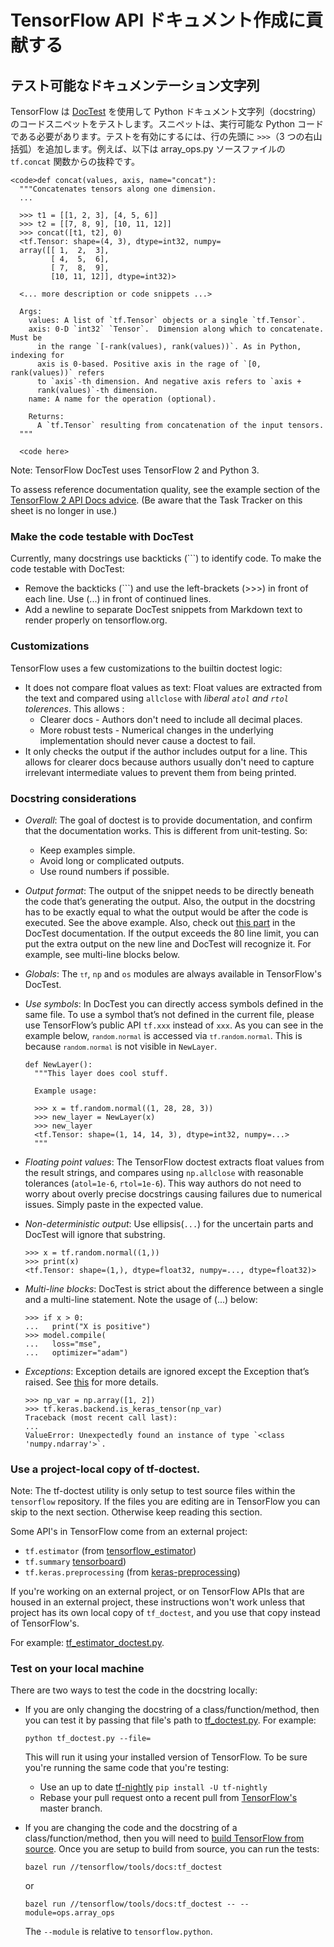 # TensorFlow API ドキュメント作成に貢献する

<a id="doctest"></a>

## テスト可能なドキュメンテーション文字列

TensorFlow は [DocTest](https://docs.python.org/3/library/doctest.html) を使用して Python ドキュメント文字列（docstring）のコードスニペットをテストします。スニペットは、実行可能な Python コードである必要があります。テストを有効にするには、行の先頭に `>>>`（3 つの右山括弧）を追加します。例えば、以下は <a>array_ops.py</a> ソースファイルの <code>tf.concat</code> 関数からの抜粋です。

```
<code>def concat(values, axis, name="concat"):
  """Concatenates tensors along one dimension.
  ...

  >>> t1 = [[1, 2, 3], [4, 5, 6]]
  >>> t2 = [[7, 8, 9], [10, 11, 12]]
  >>> concat([t1, t2], 0)
  <tf.Tensor: shape=(4, 3), dtype=int32, numpy=
  array([[ 1,  2,  3],
         [ 4,  5,  6],
         [ 7,  8,  9],
         [10, 11, 12]], dtype=int32)>

  <... more description or code snippets ...>

  Args:
    values: A list of `tf.Tensor` objects or a single `tf.Tensor`.
    axis: 0-D `int32` `Tensor`.  Dimension along which to concatenate. Must be
      in the range `[-rank(values), rank(values))`. As in Python, indexing for
      axis is 0-based. Positive axis in the rage of `[0, rank(values))` refers
      to `axis`-th dimension. And negative axis refers to `axis +
      rank(values)`-th dimension.
    name: A name for the operation (optional).

    Returns:
      A `tf.Tensor` resulting from concatenation of the input tensors.
  """

  <code here>
```

Note: TensorFlow DocTest uses TensorFlow 2 and Python 3.

To assess reference documentation quality, see the example section of the
[TensorFlow 2 API Docs advice](https://docs.google.com/document/d/1e20k9CuaZ_-hp25-sSd8E8qldxKPKQR-SkwojYr_r-U/preview).
(Be aware that the Task Tracker on this sheet is no longer in use.)


### Make the code testable with DocTest

Currently, many docstrings use backticks (```) to identify code. To make the
code testable with DocTest:

*   Remove the backticks (```) and use the left-brackets (>>>) in front of each
    line. Use (...) in front of continued lines.
*   Add a newline to separate DocTest snippets from Markdown text to
    render properly on tensorflow.org.

### Customizations

TensorFlow uses a few customizations to the builtin doctest logic:

*   It does not compare float values as text: Float values are extracted from
    the text and compared using `allclose` with _liberal `atol` and `rtol`
    tolerences_. This allows :
    *   Clearer docs - Authors don't need to include all decimal places.
    *   More robust tests - Numerical changes in the underlying implementation
        should never cause a doctest to fail.
*   It only checks the output if the author includes output for a line. This
    allows for clearer docs because authors usually don't need to capture
    irrelevant intermediate values to prevent them from being printed.

### Docstring considerations

*   *Overall*: The goal of doctest is to provide documentation, and confirm that
    the documentation works. This is different from unit-testing. So:
    *   Keep examples simple.
    *   Avoid long or complicated outputs.
    *   Use round numbers if possible.
*   *Output format*: The output of the snippet needs to be directly beneath the
    code that’s generating the output. Also, the output in the docstring has to
    be exactly equal to what the output would be after the code is executed. See
    the above example. Also, check out
    [this part](https://docs.python.org/3/library/doctest.html#warnings) in the
    DocTest documentation. If the output exceeds the 80 line limit, you can put
    the extra output on the new line and DocTest will recognize it. For example,
    see multi-line blocks below.
*   *Globals*: The <code>`tf`</code>, `np` and `os` modules are always
    available in TensorFlow's DocTest.
*   *Use symbols*: In DocTest you can directly access symbols defined in the
    same file. To use a symbol that’s not defined in the current file, please
    use TensorFlow’s public API `tf.xxx` instead of `xxx`. As you can see in the
    example below, <code>`random.normal`</code> is accessed via
    <code>`tf.random.normal`</code>. This is because
    <code>`random.normal`</code> is not visible in `NewLayer`.

    ```
    def NewLayer():
      """This layer does cool stuff.

      Example usage:

      >>> x = tf.random.normal((1, 28, 28, 3))
      >>> new_layer = NewLayer(x)
      >>> new_layer
      <tf.Tensor: shape=(1, 14, 14, 3), dtype=int32, numpy=...>
      """
    ```

*   *Floating point values*: The TensorFlow doctest extracts float values from
    the result strings, and compares using `np.allclose` with reasonable
    tolerances (`atol=1e-6`, `rtol=1e-6`). This way authors do not need to worry
    about overly precise docstrings causing failures due to numerical issues.
    Simply paste in the expected value.

*   *Non-deterministic output*: Use ellipsis(`...`) for the uncertain parts and
    DocTest will ignore that substring.

    ```
    >>> x = tf.random.normal((1,))
    >>> print(x)
    <tf.Tensor: shape=(1,), dtype=float32, numpy=..., dtype=float32)>
    ```

*   *Multi-line blocks*: DocTest is strict about the difference between a single
    and a multi-line statement. Note the usage of (...) below:

    ```
    >>> if x > 0:
    ...   print("X is positive")
    >>> model.compile(
    ...   loss="mse",
    ...   optimizer="adam")
    ```

*   *Exceptions*: Exception details are ignored except the Exception that’s
    raised. See
    [this](https://docs.python.org/3/library/doctest.html#doctest.IGNORE_EXCEPTION_DETAIL)
    for more details.

    ```
    >>> np_var = np.array([1, 2])
    >>> tf.keras.backend.is_keras_tensor(np_var)
    Traceback (most recent call last):
    ...
    ValueError: Unexpectedly found an instance of type `<class 'numpy.ndarray'>`.
    ```

### Use a project-local copy of tf-doctest.

Note: The tf-doctest utility is only setup to test source files within the
`tensorflow` repository. If the files you are editing are in TensorFlow you can
skip to the next section. Otherwise keep reading this section.

Some API's in TensorFlow come from an external project:

*   `tf.estimator` (from
    [tensorflow_estimator](https://github.com/tensorflow/estimator))
*   `tf.summary` [tensorboard](https://github.com/tensorflow/tensorboard))
*   `tf.keras.preprocessing` (from
    [keras-preprocessing](https://github.com/keras-team/keras-preprocessing))

If you're working on an external project, or on TensorFlow APIs that are housed
in an external project, these instructions won't work unless that project has
its own local copy of `tf_doctest`, and you use that copy instead of
TensorFlow's.

For example:
[tf_estimator_doctest.py](https://github.com/tensorflow/estimator/python/estimator/tf_estimator_doctest.py).

### Test on your local machine

There are two ways to test the code in the docstring locally:

*   If you are only changing the docstring of a class/function/method, then you
    can test it by passing that file's path to
    [tf_doctest.py](https://www.tensorflow.org/code/tensorflow/tools/docs/tf_doctest.py).
    For example:

    <pre class="prettyprint lang-bsh">
    <code class="devsite-terminal">python tf_doctest.py --file=<file_path></code>
    </pre>

    This will run it using your installed version of TensorFlow. To be sure
    you're running the same code that you're testing:

    *   Use an up to date [tf-nightly](https://pypi.org/project/tf-nightly/)
        `pip install -U tf-nightly`
    *   Rebase your pull request onto a recent pull from
        [TensorFlow's](https://github.com/tensorflow/tensorflow) master branch.

*   If you are changing the code and the docstring of a class/function/method,
    then you will need to
    [build TensorFlow from source](../../install/source.md). Once you are setup
    to build from source, you can run the tests:

    <pre class="prettyprint lang-bsh">
    <code class="devsite-terminal">bazel run //tensorflow/tools/docs:tf_doctest</code>
    </pre>

    or

    <pre class="prettyprint lang-bsh">
    <code class="devsite-terminal">bazel run //tensorflow/tools/docs:tf_doctest -- --module=ops.array_ops</code>
    </pre>

    The `--module` is relative to `tensorflow.python`.
```
